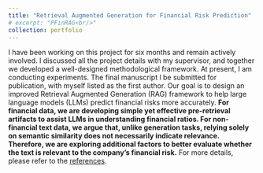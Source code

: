 ```yaml
---
title: "Retrieval Augmented Generation for Financial Risk Prediction"
# excerpt: "PFinRAG<br/>"
collection: portfolio
---
```


I have been working on this project for six months and remain actively involved. I discussed all the project details with my supervisor, and together we developed a well-designed methodological framework. At present, I am conducting experiments. The final manuscript l be submitted for publication, with myself listed as the first author.
Our goal is to design an improved Retrieval Augmented Generation (RAG) framework to help large language models (LLMs) predict financial risks more accurately. <b>For financial data, we are developing simple yet effective pre-retrieval artifacts to assist LLMs in understanding financial ratios. For non-financial text data, we argue that, unlike generation tasks, relying solely on semantic similarity does not necessarily indicate relevance. Therefore, we are exploring additional factors to better evaluate whether the text is relevant to the company’s financial risk.</b> For more details, please refer to the [references](/files/FinRAG/References.html).